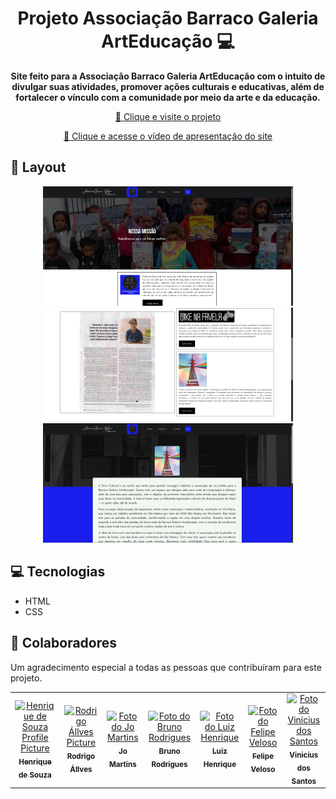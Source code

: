 <h1 align="center" style="font-weight: bold;">Projeto Associação Barraco Galeria ArtEducação 💻</h1>

<p align="center">
    <b>Site feito para a Associação Barraco Galeria ArtEducação com o intuito de divulgar suas atividades, promover ações culturais e educativas, além de fortalecer o vínculo com a comunidade por meio da arte e da educação.</b>
</p>

<p align="center">
     <a href="https://henrique0120.github.io/projeto-ong/">📱 Clique e visite o projeto</a>
</p>

<p align="center">
     <a href="https://www.youtube.com/watch?v=s8YDak-BkGU">📱 Clique e acesse o vídeo de apresentação do site</a>
</p>


<h2 id="layout">🎨 Layout</h2>

<p align="center">
    <img src="assets/Screenshot 1.png" alt="Image Example" width="400px">
    <img src="assets/Screenshot 2.png" alt="Image Example" width="400px">
    <img src="assets/Screenshot 3.png" alt="Image Example" width="400px">
</p>

<h2 id="technologies">💻 Tecnologias</h2>

- HTML
- CSS

<h2 id="colab">🤝 Colaboradores</h2>

Um agradecimento especial a todas as pessoas que contribuíram para este projeto.

<table>
  <tr>
    <td align="center">
      <a href="https://github.com/henrique0120">
        <img src="https://avatars.githubusercontent.com/u/140437860?v=4" width="100px;" alt="Henrique de Souza Profile Picture"/><br>
        <sub>
          <b>Henrique de Souza</b>
        </sub>
      </a>
    </td>
    <td align="center">
      <a href="https://github.com/RodrigoAllves23">
        <img src="https://avatars.githubusercontent.com/u/156686174?v=4" width="100px;" alt="Rodrigo Állves Picture"/><br>
        <sub>
          <b>Rodrigo Állves</b>
        </sub>
      </a>
    </td>
    <td align="center">
      <a href="https://github.com/jomstos">
        <img src="https://avatars.githubusercontent.com/u/127992720?v=4" width="100px;" alt="Foto do Jo Martins"/><br>
        <sub>
          <b>Jo Martins</b>
        </sub>
      </a>
    </td>
     <td align="center">
      <a href="https://github.com/BrunoRodFon">
        <img src="https://avatars.githubusercontent.com/u/160687392?v=4" width="100px;" alt="Foto do Bruno Rodrigues"/><br>
        <sub>
          <b>Bruno Rodrigues</b>
        </sub>
      </a>
    </td>
    <td align="center">
      <a href="https://github.com/Mrluizitoaway">
        <img src="https://avatars.githubusercontent.com/u/209256926?v=4" width="100px;" alt="Foto do Luiz Henrique"/><br>
        <sub>
          <b>Luiz Henrique</b>
        </sub>
      </a>
    </td>
    <td align="center">
      <a href="https://github.com/damata1914">
        <img src="https://avatars.githubusercontent.com/u/198926617?v=4" width="100px;" alt="Foto do Felipe Veloso"/><br>
        <sub>
          <b>Felipe Veloso</b>
        </sub>
      </a>
    </td>
    <td align="center">
      <a href="https://github.com/V1ni06">
        <img src="https://avatars.githubusercontent.com/u/138256143?v=4" width="100px;" alt="Foto do Vinicius dos Santos"/><br>
        <sub>
          <b>Vinicius dos Santos</b>
        </sub>
      </a>
    </td>
      
  </tr>
</table>
